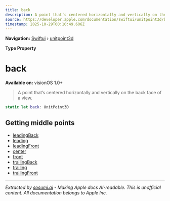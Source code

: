 ```yaml
---
title: back
description: A point that’s centered horizontally and vertically on the back face of a view.
source: https://developer.apple.com/documentation/swiftui/unitpoint3d/back
timestamp: 2025-10-29T00:10:49.606Z
---
```


**Navigation:** [Swiftui](/documentation/swiftui) › [unitpoint3d](/documentation/swiftui/unitpoint3d)

**Type Property**

# back

**Available on:** visionOS 1.0+

> A point that’s centered horizontally and vertically on the back face of a view.

```swift
static let back: UnitPoint3D
```

## Getting middle points

- [leadingBack](/documentation/swiftui/unitpoint3d/leadingback)
- [leading](/documentation/swiftui/unitpoint3d/leading)
- [leadingFront](/documentation/swiftui/unitpoint3d/leadingfront)
- [center](/documentation/swiftui/unitpoint3d/center)
- [front](/documentation/swiftui/unitpoint3d/front)
- [trailingBack](/documentation/swiftui/unitpoint3d/trailingback)
- [trailing](/documentation/swiftui/unitpoint3d/trailing)
- [trailingFront](/documentation/swiftui/unitpoint3d/trailingfront)

---

*Extracted by [sosumi.ai](https://sosumi.ai) - Making Apple docs AI-readable.*
*This is unofficial content. All documentation belongs to Apple Inc.*
